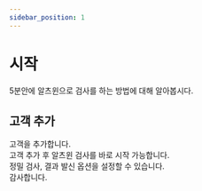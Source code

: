 ```yaml
---
sidebar_position: 1
---
```


# 시작

5분안에 알츠윈으로 검사를 하는 방법에 대해 알아봅시다.

## 고객 추가

고객을 추가합니다.  
고객 추가 후 알츠윈 검사를 바로 시작 가능합니다.  
정밀 검사, 결과 발신 옵션을 설정할 수 있습니다.  
감사합니다.
